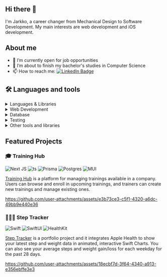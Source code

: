 ## Hi there 👋

I'm Jarkko, a career changer from Mechanical Design to Software Development. My main interests are web development and iOS development.

## About me

- 🔭 I’m currently open for job opportunities
- 🌱 I’m about to finish my bachelor's studies in Computer Science
- 📫 How to reach me: [![LinkedIn Badge](https://img.shields.io/badge/-LinkedIn-blue?style=flat&logo=linkedin&logoColor=white)](https://www.linkedin.com/in/jarkkorauhala/)

## 🛠️ Languages and tools

<details>
    <summary>Languages & Libraries</summary>
    <br>

> [![Languages](https://skillicons.dev/icons?i=js,ts,swift,py,c,cs)](https://skillicons.dev)

</details>
<details>
    <summary>Web Development</summary>
    <br>

> [![Web Dev Tools](https://skillicons.dev/icons?i=html,css,react,next,nodejs,vite,fastapi,prisma,styledcomponents)](https://skillicons.dev)

</details>
<details>
    <summary>Database</summary>
    <br>

> [![Database](https://skillicons.dev/icons?i=postgres,graphql,mongodb)](https://skillicons.dev)

</details>
<details>
    <summary>Testing</summary>
    <br>

> [![Testing tools](https://skillicons.dev/icons?i=jest,cypress,vitest)](https://skillicons.dev)

</details>
<details>
    <summary>Other tools and libraries</summary>
    <br>

> [![Other tools](https://skillicons.dev/icons?i=git,github,githubactions,docker,unity,heroku)](https://skillicons.dev)

</details>

## Featured Projects

### 🎓 Training Hub

![Next JS](https://img.shields.io/badge/Next-black?style=flat&logo=next.js&logoColor=white)
![ts](https://img.shields.io/badge/TypeScript-3178C6?style=flat&logo=typescript&logoColor=white)
![Prisma](https://img.shields.io/badge/Prisma-3982CE?style=flat&logo=Prisma&logoColor=white)
![Postgres](https://img.shields.io/badge/postgres-%23316192.svg?style=flat&logo=postgresql&logoColor=white)
![MUI](https://img.shields.io/badge/MUI-%230081CB.svg?style=flat&logo=mui&logoColor=white)

[Training Hub](https://github.com/ohtutraininghub/traininghub) is a platform for managing trainings available in a company. Users can browse and enroll in upcoming trainings, and trainers can create new trainings and manage existing ones.


https://github.com/user-attachments/assets/e3b73ce3-c5f1-4320-a6dc-49bb9e440e36


### 🏃‍♂️‍➡️ Step Tracker

![Swift](https://img.shields.io/badge/Swift-orange)
![SwiftUI](https://img.shields.io/badge/SwiftUI-orange)
![HealthKit](https://img.shields.io/badge/HealthKit-0073E6?style=flat&logo=apple&logoColor=white)

[Step Tracker](https://github.com/rauhja/step-tracker) is a portfolio project and it integrates Apple Health to show your latest step and weight data in animated, interactive Swift Charts. You can also see your average steps and weight gain/loss for each weekday for the past 28 days.

https://github.com/user-attachments/assets/18ecbf7d-3f64-4340-a913-e356ebffe3e3

